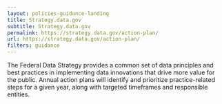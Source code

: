 ```yaml
---
layout: policies-guidance-landing
title: Strategy.data.gov
subtitle: Strategy.data.gov
permalink: https://strategy.data.gov/action-plan/
url: https://strategy.data.gov/action-plan/
filters: guidance
---
```



The Federal Data Strategy provides a common set of data principles and best practices in implementing data innovations that drive more value for the public. Annual action plans will identify and prioritize practice-related steps for a given year, along with targeted timeframes and responsible entities.
